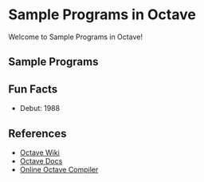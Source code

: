 # Sample Programs in Octave

Welcome to Sample Programs in Octave!

## Sample Programs

## Fun Facts

- Debut: 1988

## References

- [Octave Wiki](https://en.wikipedia.org/wiki/GNU_Octave)
- [Octave Docs](https://octave.org/doc/interpreter/)
- [Online Octave Compiler](https://octave-online.net/)
